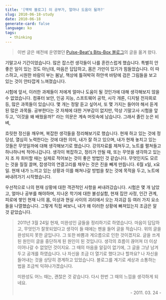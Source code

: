 ```yaml
---
title: '[맥박 블로그] 이 공부가, 얼마나 도움이 될까?'
slug: 2010-06-18-study
date: 2010-06-18
generate-card: false
language: ko
tags:
  - thinking
---
```


> 이번 글은 예전에 운영했던 [Pulse-Beat's Bits-Box 블로그](https://pulsebeat.tistory.com/)의 글을 옮겨 왔다.

기말고사 기간이었습니다. 많은 잡스런 생각들이 나를 혼란스럽게 했습니다. 특별히 안좋은 일이 있는 것도 아닌데, 마음은 답답하고, 몸은 가만이 있기가 힘들었습니다. 이 따스하고, 시원한 바람이 부는 봄날, 책상에 틀혀박혀 하얀색 바탕에 검은 그림들을 보고 있는 것이 안타깝게 느껴졌습니다.

시험에 앞서, 이러한 과제들이 저에게 얼마나 도움이 될 것인가에 대해 생각해보지 않을 수 없었습니다. 컴퓨터 보안, 인공 지능, 스프트웨어 공학, 시각 개론, 디지털 전자회로 등, 많은 과목들이 있습니다. 몇 개는 정말 듣고 싶어서, 또 몇 가지는 들어야 해서 듣게 된 많은 과목들. 공부한다는 것 자체에 대한 거부감이 없지만, 막상 기말고사 시험을 앞두고, '이것을 왜 배웠을까?' 라는 의문은 계속 머릿속에 남습니다. 그래서 졸린 눈은 비벼,

흐릿한 정신을 깨우며, 복잡한 생각들을 정리해보기로 했습니다. 현재 하고 있는 것에 정당성, 열심히 노력한다는 것에 대한 의미, 내가 잘
하고 있으며, 내가 현재 놓치고 있는 것들은 무엇일까에 대해 생각해보기로 했습니다. 강의자료를 제쳐두고,
노트를 펼쳐들고 하나하나씩 적어나갑니다. 생각이 복잡하고, 정리가 안될 때, 또는 무엇을 생각하고 있는지 조
차 희미할 때는 실제로 적어보는 것이 좋은 방법인
것 같습니다. 무엇인지도 모르는 것을 질질 끌며, 잡생각의 연결고리를 채우는 것은 진을 빼게 만듭니다. 6월 x일, x요일. 현재 내가 느끼고 있는 상황과 이를 해쳐나갈 방법을 찾는 것에 목적을 두고, 노트에 써내려가기 시작했습니다.

우선적으로 나의 현재 상황에 대한 객관적인 사항을 써내려갔습니다. 시험은 몇 개 남았고, 얼마나 공부를 해야하며, 지나온 학기에 대한 불성실함, 현재 집안 사정, 인간 관계, 피로에 쌓인 현재 나의 몸, 이상과 현실 사이의 괴리에서 오는 자괴감 등 여러 가지 요소들을 나열했습니다. 그렇게 직접 써보니, 내가 왜 이러한 상황에 빠져있는지 조금은 알 것 같았습니다.

> 2011년 3월 24일 현재, 미완성인 글들을 정리하기로 하였습니다. 마음이 답답하고, 무엇인가 잘못되었다고 생각이 들 때에는 펜을 들어 글을 적습니다. 위의 글을 완성되지 못한 글입니다. 그 또한 바쁨과 게으름으로 인한 것이겠지요. 글을 쓰게 된 원인이 글을 중단하게 된 원인이 된 것입니다. 생각의 흐름이 끊어져 더 이상 이어나갈 수 없었던 것이지요. 그 때의 마음을 알길이 없기에, 그 글을 그냥 남겨두고 공개를 하였습니다. 나 자신을 조금 더 열기로 했다고나 할까요? 나 자신을 들어내는 것을 상당히 경계하고 있었습니다. 블로그를 계기로 세상과 소통하는 법을 조금씩 익혀나가겠습니다.
>
> 미완성도 어느 때는, 괜찮은 것 같습니다. 다시 한번 그 때의 느낌을 생각하게 되네요.
>
> <p style="text-align:right;">- 2011. 03. 24 -</p>
